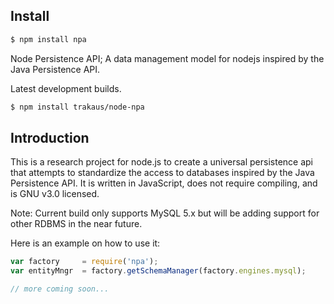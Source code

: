 ## Install

```sh
$ npm install npa
```
Node Persistence API; A data management model for nodejs inspired by the Java Persistence API.

Latest development builds.

```sh
$ npm install trakaus/node-npa
```

[v0.2 branch]: https://github.com/felixge/node-mysql/tree/v0.2

## Introduction

This is a research project for node.js to create a universal persistence api that attempts to standardize the access to databases inspired by the Java Persistence API.
It is written in JavaScript, does not require compiling, and is GNU v3.0 licensed.

Note: Current build only supports MySQL 5.x but will be adding support for other RDBMS in the near future.

Here is an example on how to use it:

```js
var factory 	= require('npa');
var entityMngr  = factory.getSchemaManager(factory.engines.mysql);

// more coming soon...
```
